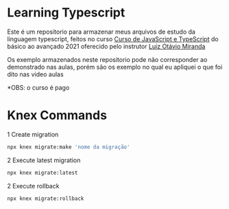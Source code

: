 # Learning Typescript
Este é um repositorio para armazenar meus arquivos de estudo da linguagem typescript, feitos no curso [Curso de JavaScript e TypeScript](https://www.udemy.com/course/curso-de-javascript-moderno-do-basico-ao-avancado/) do básico ao avançado 2021 oferecido pelo instrutor [Luiz Otávio Miranda](https://www.udemy.com/user/luiz-otavio-miranda/)

Os exemplo armazenados neste repositorio pode não corresponder ao demonstrado nas aulas, porém são os exemplo no qual eu apliquei o que foi dito nas video aulas

*OBS: o curso é pago


# Knex Commands

1 Create migration

```bash
npx knex migrate:make 'nome da migração'
```

2 Execute latest migration

```bash
npx knex migrate:latest
```

2 Execute rollback

```bash
npx knex migrate:rollback
```
